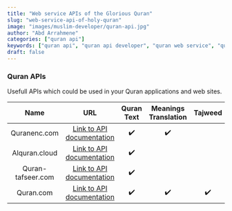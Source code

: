 ```yaml
---
title: "Web service APIs of the Glorious Quran"
slug: "web-service-api-of-holy-quran"
image: "images/muslim-developer/quran-api.jpg"
author: "Abd Arrahmene"
categories: ["quran api"]
keywords: ["quran api", "quran api developer", "quran web service", "quran web service developer", "api", "quran", "web service", "translation", "interpretation", "developer", "muslim", "islam"]
draft: false
---
```


### Quran APIs
Usefull APIs which could be used in your Quran applications and web sites.

| **Name** | **URL** | **Quran  Text** | **Meanings  Translation** | **Tajweed** | **Tafseer** | **Audio** | **Search** | **Metadata** |
|:---:|:---:|:---:|:---:|:---:|:---:|:---:|:---:|:---:|
| Quranenc.com | [Link to API documentation](https://quranenc.com/en/home/api/ "Link to API documentation") | ✔️ | ✔️ |  |  |  |  |  |
| Alquran.cloud | [Link to API documentation](https://alquran.cloud/api "Link to API documentation") | ✔️ |  |  |  | ✔️ | ✔️ | ✔️ |
| Quran-tafseer.com | [Link to API documentation](http://api.quran-tafseer.com/en/docs/ "Link to API documentation") | ✔️ |  |  | ✔️ |  |  |  |
| Quran.com | [Link to API documentation](https://api-docs.quran.com/docs/category/quran.com-api "Link to API documentation") | ✔️ | ✔️ | ✔️ | ✔️ | ✔️ | ✔️ | ✔️ |